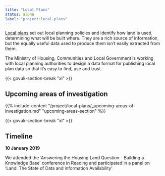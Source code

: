 ```yaml
---
title: "Local Plans"
status: alpha
label: "project:local-plans"
---
```


[Local plans](https://www.gov.uk/guidance/local-plans) set out local planning policies and identify how land is used, determining what will be built where. They are a rich source of information, but the equally useful data used to produce them isn’t easily extracted from them.

The Ministry of Housing, Communities and Local Government is working with local planning authorities to design a data format for publishing local plan data so that it’s easy to find, use and trust.

{{< govuk-section-break "xl" >}}

## Upcoming areas of investigation

{{% include-content "/project/local-plans/_upcoming-areas-of-investigation.md" "upcoming-areas-section" %}}


{{< govuk-section-break "xl" >}}

## Timeline

**10 January 2019**

We attended the ‘Answering the Housing Land Question - Building a Knowledge Base’ conference in Reading and participated in a panel on ‘Land: The State of Data and Information Availability’
